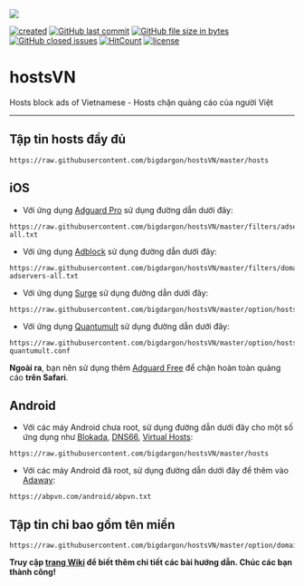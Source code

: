 ![](https://raw.githubusercontent.com/bigdargon/hostsVN/gh-pages/logo.png)

[![created](https://img.shields.io/badge/created-02%20jul%202018-brightgreen.svg?style=flat-square)](https://bigdargon.github.io/hostsVN/) [![GitHub last commit](https://img.shields.io/github/last-commit/bigdargon/hostsVN/master.svg?style=flat-square)](https://github.com/bigdargon/hostsVN/commits/master) [![GitHub file size in bytes](https://img.shields.io/github/size/bigdargon/hostsVN/hosts.svg?style=flat-square)](https://github.com/bigdargon/hostsVN/raw/master/hosts) [![GitHub closed issues](https://img.shields.io/github/issues-closed-raw/bigdargon/hostsVN.svg?style=flat-square)](https://github.com/bigdargon/hostsVN/issues?q=is%3Aissue+is%3Aclosed) [![HitCount](http://hits.dwyl.io/bigdargon/hostsVN.svg)](https://github.com/bigdargon/hostsVN) [![license](https://img.shields.io/github/license/bigdargon/hostsVN.svg?style=flat-square)](https://github.com/bigdargon/hostsVN/blob/master/LICENSE)

# hostsVN

Hosts block ads of Vietnamese - Hosts chặn quảng cáo của người Việt

***

## Tập tin hosts đầy đủ

```
https://raw.githubusercontent.com/bigdargon/hostsVN/master/hosts
```

## iOS

- Với ứng dụng [Adguard Pro](https://github.com/bigdargon/hostsVN/wiki/Adguard-Pro) sử dụng đường dẫn dưới đây:
```
https://raw.githubusercontent.com/bigdargon/hostsVN/master/filters/adservers-all.txt
```

- Với ứng dụng [Adblock](https://github.com/bigdargon/hostsVN/wiki/Adblock) sử dụng đường dẫn dưới đây:
```
https://raw.githubusercontent.com/bigdargon/hostsVN/master/filters/domain-adservers-all.txt
```

- Với ứng dụng [Surge](https://github.com/bigdargon/hostsVN/wiki/Surge) sử dụng đường dẫn dưới đây:
```
https://raw.githubusercontent.com/bigdargon/hostsVN/master/option/hostsVN.conf
```

- Với ứng dụng [Quantumult](https://github.com/bigdargon/hostsVN/wiki/Quantumult) sử dụng đường dẫn dưới đây:
```
https://raw.githubusercontent.com/bigdargon/hostsVN/master/option/hostsVN-quantumult.conf
```

**Ngoài ra**, bạn nên sử dụng thêm [Adguard Free](https://github.com/bigdargon/hostsVN/wiki/Adguard) để chặn hoàn toàn quảng cáo **trên Safari**.

## Android

- Với các máy Android chưa root, sử dụng đường dẫn dưới đây cho một số ứng dụng như [Blokada](https://blokada.org/#download), [DNS66](https://f-droid.org/packages/org.jak_linux.dns66/), [Virtual Hosts](https://play.google.com/store/apps/details?id=com.github.xfalcon.vhosts):
```
https://raw.githubusercontent.com/bigdargon/hostsVN/master/hosts
```

- Với các máy Android đã root, sử dụng đường dẫn dưới đây để thêm vào [Adaway](https://f-droid.org/en/packages/org.adaway/):
```
https://abpvn.com/android/abpvn.txt
```

## Tập tin chỉ bao gồm tên miền

```
https://raw.githubusercontent.com/bigdargon/hostsVN/master/option/domain.txt
```

**Truy cập [trang Wiki](https://github.com/bigdargon/hostsVN/wiki) để biết thêm chi tiết các bài hướng dẫn. Chúc các bạn thành công!**
